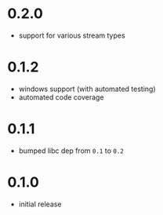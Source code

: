 # 0.2.0

* support for various stream types

# 0.1.2

* windows support (with automated testing)
* automated code coverage

# 0.1.1

* bumped libc dep from `0.1` to `0.2`

# 0.1.0

* initial release

